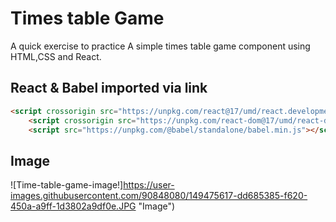 # Times table Game

A quick exercise to practice <JXS>
A simple times table game component using HTML,CSS and React.

## React & Babel imported via link

```html
<script crossorigin src="https://unpkg.com/react@17/umd/react.development.js"></script>
    <script crossorigin src="https://unpkg.com/react-dom@17/umd/react-dom.development.js"></script>
    <script src="https://unpkg.com/@babel/standalone/babel.min.js"></script>
```

## Image

![Time-table-game-image!]https://user-images.githubusercontent.com/90848080/149475617-dd685385-f620-450a-a9ff-1d3802a9df0e.JPG "Image")
